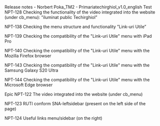 Release notes - Norbert Poka_TM2 - Primariatechirghiol_v1.0_english
Test
NPT-128 Checking the functionality of the video integrated into the website (under cb_menu): ”iluminat public Techirghiol”

NPT-138 Checking the menu structure and functionality ”Link-uri Utile”

NPT-139 Checking the compatibility of the "Link-uri Utile" menu with iPad Pro

NPT-140 Checking the compatibility of the "Link-uri Utile" menu with the Mozilla Firefox browser

NPT-143 Checking the compatibility of the "Link-uri Utile" menu with the Samsung Galaxy S20 Ultra

NPT-144 Checking the compatibility of the "Link-uri Utile" menu with the Microsoft Edge browser


Epic
NPT-122 The video integrated into the website (under cb_menu)

NPT-123 RUTI conform SNA-leftsidebar (present on the left side of the page)

NPT-124 Useful links menu/sidebar (on the right)



